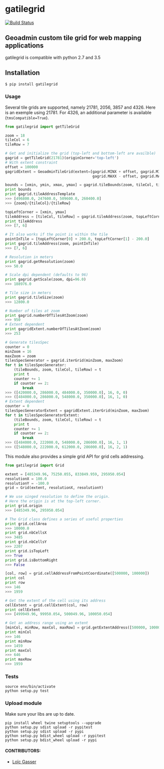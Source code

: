 gatilegrid
===========

[![Build Status](https://travis-ci.org/geoadmin/gatilegrid.svg?branch=master)](https://travis-ci.org/geoadmin/gatilegrid)

## Geoadmin custom tile grid for web mapping applications

gatilegrid is compatible with python 2.7 and 3.5

## Installation

```bash
$ pip install gatilegrid
```

### Usage

Several tile grids are supported, namely 21781, 2056, 3857 and 4326. Here is an exemple using 21781.
For 4326, an additional parameter is available (`tmsCompatible=True`).


```python
from gatilegrid import getTileGrid

zoom = 18
tileCol = 6
tileRow = 7

# Get and initialize the grid (top-left and bottom-left are availble)
gagrid = getTileGrid(21781)(originCorner='top-left')
# With extent constraint
offset = 100000
gagridExtent = GeoadminTileGrid(extent=[gagrid.MINX + offset, gagrid.MINY + offset,
                                        gagrid.MAXX - offset, gagrid.MAXY - offset])

bounds = [xmin, ymin, xmax, ymax] = gagrid.tileBounds(zoom, tileCol, tileRow)
print bounds
print gagrid.tileAddressTemplate
>>> [496800.0, 247600.0, 509600.0, 260400.0]
>>> {zoom}/{tileCol}/{tileRow}

topLeftCorner = [xmin, ymax]
tileAddress = [tileCol, tileRow] = gagrid.tileAddress(zoom, topLeftCorner)
print tileAddress
>>> [7, 6]

# It also works if the point is within the tile
pointInTile = [topLeftCorner[0] + 200.0, topLeftCorner[1] - 200.0]
print gagrid.tileAddress(zoom, pointInTile)
>>> [7, 6]

# Resolution in meters
print gagrid.getResolution(zoom)
>>> 50.0

# Scale dpi dependent (defaults to 96)
print gagrid.getScale(zoom, dpi=96.0)
>>> 188976.0

# Tile size in meters
print gagrid.tileSize(zoom)
>>> 12800.0

# Number of tiles at zoom
print gagrid.numberOfTilesAtZoom(zoom)
>>> 950
# Extent dependent
print gagridExtent.numberOfTilesAtZoom(zoom)
>>> 253

# Generate tilesSpec
counter = 0
minZoom = 16
maxZoom = zoom
tilesSpecGenerator = gagrid.iterGrid(minZoom, maxZoom)
for t in tilesSpecGenerator:
    (tileBounds, zoom, tileCol, tileRow) = t
    print t
    counter += 1
    if counter == 2:
        break
>>> ([420000.0, 286000.0, 484000.0, 350000.0], 16, 0, 0)
>>> ([484000.0, 286000.0, 548000.0, 350000.0], 16, 1, 0)
# Extent dependent
counter = 0
tilesSpecGeneratorExtent = gagridExtent.iterGrid(minZoom, maxZoom)
for t in tilesSpecGeneratorExtent:
    (tileBounds, zoom, tileCol, tileRow) = t
    print t
    counter += 1
    if counter == 2:
        break
>>> ([484000.0, 222000.0, 548000.0, 286000.0], 16, 1, 1)
>>> ([548000.0, 222000.0, 612000.0, 286000.0], 16, 2, 1)

```

This module also provides a simple grid API for grid cells addressing.

```python
from gatilegrid import Grid

extent = [485349.96, 75250.055, 833849.959, 295950.054]
resolutionX = 100.0
resolutionY = -100.0
grid = Grid(extent, resolutionX, resolutionY)

# We use singed resolution to define the origin.
# Here the origin is at the top-left corner.
print grid.origin
>>> [485349.96, 295950.054]

# The Grid class defines a series of useful properties
print grid.cellArea
>>> 10000.0
print grid.nbCellsX
>>> 3485
print grid.nbCellsY
>>> 2207
print grid.isTopLeft
>>> True
print grid.isBottomRight
>>> False

[col, row] = grid.cellAddressFromPointCoordinate([500000, 100000])
print col
print row
>>> 146
>>> 1959

# Get the extent of the cell using its address
cellExtent = grid.cellExtent(col, row)
print cellExtent
>>> [499949.96, 99950.054, 500049.96, 100050.054]

# Get an address range using an extent
[minCol, minRow, maxCol, maxRow] = grid.getExtentAddress([500000, 100000, 550000, 150000])
print minCol
>>> 146
print minRow
>>> 1459
print maxCol
>>> 646
print maxRow
>>> 1959
```

### Tests

```
source env/bin/activate
python setup.py test

```

### Upload module

Make sure your libs are up to date.

```
pip install wheel twine setuptools --upgrade
python setup.py sdist upload -r pypitest
python setup.py sdist upload -r pypi
python setup.py bdist_wheel upload -r pypitest
python setup.py bdist_wheel upload -r pypi
```

#### CONTRIBUTORS:

- [Loïc Gasser](https://github.com/loicgasser)
